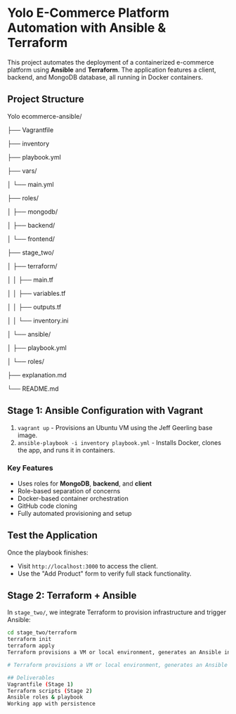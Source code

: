 # Yolo E-Commerce Platform Automation with Ansible & Terraform

This project automates the deployment of a containerized e-commerce platform using **Ansible** and **Terraform**. The application features a client, backend, and MongoDB database, all running in Docker containers.

## Project Structure

Yolo ecommerce-ansible/

├── Vagrantfile

├── inventory

├── playbook.yml

├── vars/

│ └── main.yml

├── roles/

│ ├── mongodb/

│ ├── backend/

│ └── frontend/

├── stage_two/

│ ├── terraform/

│ │ ├── main.tf

│ │ ├── variables.tf

│ │ ├── outputs.tf

│ │ └── inventory.ini

│ └── ansible/

│ ├── playbook.yml

│ └── roles/

├── explanation.md

└── README.md


## Stage 1: Ansible Configuration with Vagrant

1. `vagrant up` - Provisions an Ubuntu VM using the Jeff Geerling base image.
2. `ansible-playbook -i inventory playbook.yml` - Installs Docker, clones the app, and runs it in containers.

### Key Features
- Uses roles for **MongoDB**, **backend**, and **client**
- Role-based separation of concerns
- Docker-based container orchestration
- GitHub code cloning
- Fully automated provisioning and setup

## Test the Application

Once the playbook finishes:
- Visit `http://localhost:3000` to access the client.
- Use the "Add Product" form to verify full stack functionality.

## Stage 2: Terraform + Ansible

In `stage_two/`, we integrate Terraform to provision infrastructure and trigger Ansible:

```bash
cd stage_two/terraform
terraform init
terraform apply
Terraform provisions a VM or local environment, generates an Ansible inventory, and runs the same role-based setup.

# Terraform provisions a VM or local environment, generates an Ansible inventory, and runs the same role-based setup.

## Deliverables
Vagrantfile (Stage 1)
Terraform scripts (Stage 2)
Ansible roles & playbook
Working app with persistence